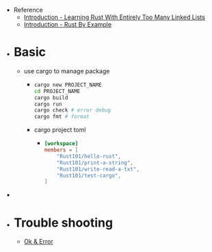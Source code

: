 - Reference
	- [Introduction - Learning Rust With Entirely Too Many Linked Lists](https://rust-unofficial.github.io/too-many-lists/)
	- [Introduction - Rust By Example](https://doc.rust-lang.org/rust-by-example/)
- # Basic
	- use cargo to manage package
		- ```bash
		  cargo new PROJECT_NAME
		  cd PROJECT_NAME
		  cargo build
		  cargo run
		  cargo check # error debug
		  cargo fmt # format
		  ```
		- cargo project toml
			- ```toml
			  [workspace]
			  members = [
			      "Rust101/hello-rust",
			      "Rust101/print-a-string",
			      "Rust101/write-read-a-txt",
			      "Rust101/test-cargo",
			  ]
			  ```
-
- # Trouble shooting
	- [Ok & Error](https://www.sheshbabu.com/posts/rust-error-handling/)